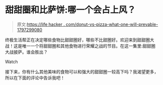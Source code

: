 # 甜甜圈和比萨饼:哪一个会占上风？

> 原文:[https://life hacker . com/donut-vs-pizza-what-one-will-prevable-1797299080](https://lifehacker.com/donut-vs-pizza-which-one-will-prevail-1797299080)

终极生活帮正在决定哪些食物比甜甜圈好，哪些不比甜圈好。欢迎来到甜甜圈大战！这是唯一一个将甜甜圈和其他食物进行荣耀之战的节目。在这一集里:甜甜圈大战披萨。谁会胜出？

Watch

接下来，你有什么其他美味的食物可以和强大的甜甜圈一较高下吗？我渴望更多，所以在下面的评论中告诉我吧！